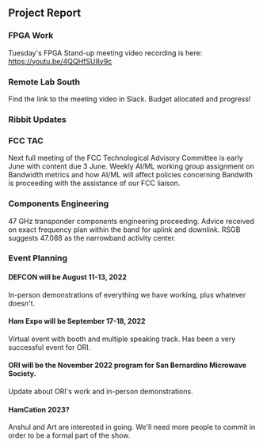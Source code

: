 ## Project Report

### FPGA Work

Tuesday's FPGA Stand-up meeting video recording is here: https://youtu.be/4QQHfSU8y9c

### Remote Lab South

Find the link to the meeting video in Slack. Budget allocated and progress!

### Ribbit Updates

### FCC TAC 

Next full meeting of the FCC Technological Advisory Committee is early June with content due 3 June. Weekly AI/ML working group assignment on Bandwidth metrics and how AI/ML will affect policies concerning Bandwith is proceeding with the assistance of our FCC liaison.

### Components Engineering

47 GHz transponder components engineering proceeding. Advice received on exact frequency plan within the band for uplink and downlink. RSGB suggests 47.088 as the narrowband activity center. 

### Event Planning

#### DEFCON will be August 11-13, 2022

In-person demonstrations of everything we have working, plus whatever doesn't. 

#### Ham Expo will be September 17-18, 2022

Virtual event with booth and multiple speaking track. Has been a very successful event for ORI. 

#### ORI will be the November 2022 program for San Bernardino Microwave Society. 

Update about ORI's work and in-person demonstrations. 

#### HamCation 2023?

Anshul and Art are interested in going. We'll need more people to commit in order to be a formal part of the show. 
